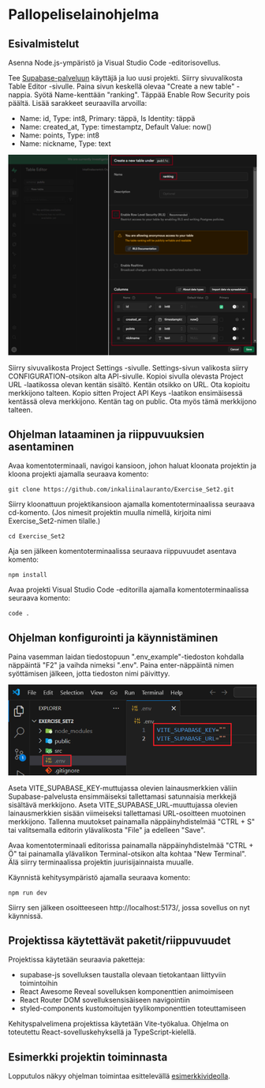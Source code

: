 # Pallopeliselainohjelma

## Esivalmistelut
Asenna Node.js-ympäristö ja Visual Studio Code -editorisovellus.

Tee [Supabase-palveluun](https://supabase.com/) käyttäjä ja luo uusi projekti. Siirry sivuvalikosta Table Editor -sivulle. Paina sivun keskellä olevaa "Create a new table" -nappia. Syötä Name-kenttään "ranking". Täppää Enable Row Security pois päältä. Lisää sarakkeet seuraavilla arvoilla:
- Name: id, Type: int8, Primary: täppä, Is Identity: täppä
- Name: created_at, Type: timestamptz, Default Value: now()
- Name: points, Type: int8
- Name: nickname, Type: text

![Ohjekuva tarvittavista sarakkeista](ohjekuva1.png)

Siirry sivuvalikosta Project Settings -sivulle. Settings-sivun valikosta siirry CONFIGURATION-otsikon alta API-sivulle. Kopioi sivulla olevasta Project URL -laatikossa olevan kentän sisältö. Kentän otsikko on URL. Ota kopioitu merkkijono talteen. Kopio sitten Project API Keys -laatikon ensimäisessä kentässä oleva merkkijono. Kentän tag on public. Ota myös tämä merkkijono talteen.

## Ohjelman lataaminen ja riippuvuuksien asentaminen
Avaa komentoterminaali, navigoi kansioon, johon haluat kloonata projektin ja kloona projekti ajamalla seuraava komento:
```
git clone https://github.com/inkaliinalauranto/Exercise_Set2.git
```
Siirry kloonattuun projektikansioon ajamalla komentoterminaalissa seuraava cd-komento. (Jos nimesit projektin muulla nimellä, kirjoita nimi Exercise_Set2-nimen tilalle.)
```
cd Exercise_Set2
```
Aja sen jälkeen komentoterminaalissa seuraava riippuvuudet asentava komento:
```
npm install
```
Avaa projekti Visual Studio Code -editorilla ajamalla komentoterminaalissa seuraava komento:
```
code .
```

## Ohjelman konfigurointi ja käynnistäminen
Paina vasemman laidan tiedostopuun ".env_example"-tiedoston kohdalla näppäintä "F2" ja vaihda nimeksi ".env". Paina enter-näppäintä nimen syöttämisen jälkeen, jotta tiedoston nimi päivittyy.

![Ohjekuva tarvittavista sarakkeista](ohjekuva2.png)

Aseta VITE_SUPABASE_KEY-muttujassa olevien lainausmerkkien väliin Supabase-palvelusta ensimmäiseksi tallettamasi satunnaisia merkkejä sisältävä merkkijono. Aseta VITE_SUPABASE_URL-muuttujassa olevien lainausmerkkien sisään viimeiseksi tallettamasi URL-osoitteen muotoinen merkkijono. Tallenna muutokset painamalla näppäinyhdistelmää "CTRL + S" tai valitsemalla editorin ylävalikosta "File" ja edelleen "Save".

Avaa komentoterminaali editorissa painamalla näppäinyhdistelmää "CTRL + Ö" tai painamalla ylävalikon Terminal-otsikon alta kohtaa "New Terminal". Älä siirry terminaalissa projektin juurisijainnaista muualle. 

Käynnistä kehitysympäristö ajamalla seuraava komento:
```
npm run dev
```
Siirry sen jälkeen osoitteeseen http://localhost:5173/, jossa sovellus on nyt käynnissä.

## Projektissa käytettävät paketit/riippuvuudet
Projektissa käytetään seuraavia paketteja:
- supabase-js sovelluksen taustalla olevaan tietokantaan liittyviin toimintoihin
- React Awesome Reveal sovelluksen komponenttien animoimiseen
- React Router DOM sovelluksensisäiseen navigointiin
- styled-components kustomoitujen tyylikomponenttien toteuttamiseen

Kehityspalvelimena projektissa käytetään Vite-työkalua. Ohjelma on toteutettu React-sovelluskehyksellä ja TypeScript-kielellä.

## Esimerkki projektin toiminnasta
Lopputulos näkyy ohjelman toimintaa esittelevällä [esimerkkivideolla](https://youtu.be/YCWQIzUgMRo).